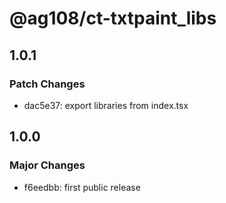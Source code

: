 # @ag108/ct-txtpaint_libs

## 1.0.1

### Patch Changes

- dac5e37: export libraries from index.tsx

## 1.0.0

### Major Changes

- f6eedbb: first public release
